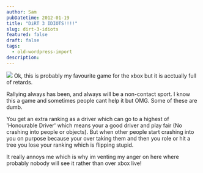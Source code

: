 ```yaml
---
author: Sam
pubDatetime: 2012-01-19
title: "DiRT 3 IDIOTS!!!!"
slug: dirt-3-idiots
featured: false
draft: false
tags:
  - old-wordpress-import
description: 
---
```


[![](https://blog.bonxy.net/wp-content/uploads/2012/01/DiRT-3.jpg)](http://bonxy.info/2012/01/19/dirt-3-idiots/dirt-3-2/)
Ok, this is probably my favourite game for the xbox but it is acctually full of retards.

Rallying always has been, and always will be a non-contact sport. I know this a game and sometimes people cant help it but OMG. Some of these are dumb.

You get an extra ranking as a driver which can go to a highest of 'Honourable Driver' which means your a good driver and play fair (No crashing into people or objects). But when other people start crashing into you on purpose because your over taking them and then you role or hit a tree you lose your ranking which is flipping stupid. 

It really annoys me which is why im venting my anger on here where probably nobody will see it rather than over xbox live!